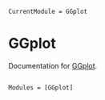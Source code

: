 ```@meta
CurrentModule = GGplot
```

# GGplot

Documentation for [GGplot](https://github.com/ggebbie/GGplot.jl).

```@index
```

```@autodocs
Modules = [GGplot]
```
